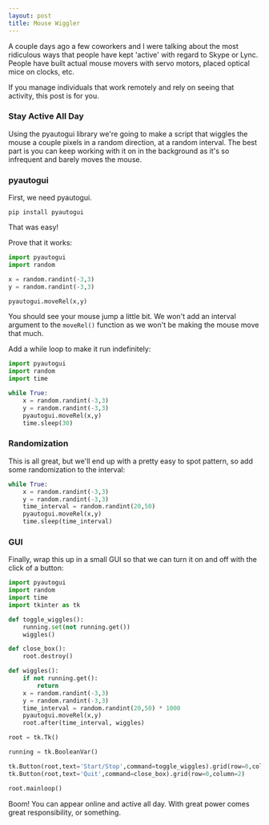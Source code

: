 ```yaml
---
layout: post
title: Mouse Wiggler
---
```


A couple days ago a few coworkers and I were talking about the most ridiculous ways that people have kept 'active' with regard to Skype or Lync. People have built actual mouse movers with servo motors, placed optical mice on clocks, etc.

If you manage individuals that work remotely and rely on seeing that activity, this post is for you.

### Stay Active All Day

Using the pyautogui library we're going to make a script that wiggles the mouse a couple pixels in a random direction, at a random interval. The best part is you can keep working with it on in the background as it's so infrequent and barely moves the mouse.

### pyautogui

First, we need pyautogui.

```
pip install pyautogui
```

That was easy!

Prove that it works:
```python
import pyautogui
import random

x = random.randint(-3,3)
y = random.randint(-3,3)

pyautogui.moveRel(x,y)
```

You should see your mouse jump a little bit. We won't add an interval argument to the ```moveRel()``` function as we won't be making the mouse move that much.

Add a while loop to make it run indefinitely:

```python
import pyautogui
import random
import time

while True:
    x = random.randint(-3,3)
    y = random.randint(-3,3)
    pyautogui.moveRel(x,y)
    time.sleep(30)
```

### Randomization

This is all great, but we'll end up with a pretty easy to spot pattern, so add some randomization to the interval:

```python
while True:
    x = random.randint(-3,3)
    y = random.randint(-3,3)
    time_interval = random.randint(20,50)
    pyautogui.moveRel(x,y)
    time.sleep(time_interval)
```

### GUI

Finally, wrap this up in a small GUI so that we can turn it on and off with the click of a button:

```python
import pyautogui
import random
import time
import tkinter as tk

def toggle_wiggles():
    running.set(not running.get())
    wiggles()

def close_box():
    root.destroy()

def wiggles():
    if not running.get():
        return
    x = random.randint(-3,3)
    y = random.randint(-3,3)
    time_interval = random.randint(20,50) * 1000
    pyautogui.moveRel(x,y)
    root.after(time_interval, wiggles)

root = tk.Tk()

running = tk.BooleanVar()

tk.Button(root,text='Start/Stop',command=toggle_wiggles).grid(row=0,column=0)
tk.Button(root,text='Quit',command=close_box).grid(row=0,column=2)

root.mainloop()
```

Boom! You can appear online and active all day. With great power comes great responsibility, or something.
